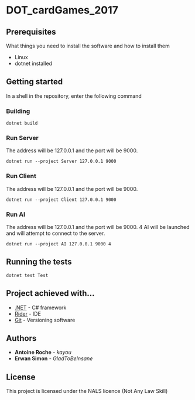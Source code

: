 # DOT_cardGames_2017

## Prerequisites

What things you need to install the software and how to install them

* Linux
* dotnet installed

## Getting started

In a shell in the repository, enter the following command

### Building

```
dotnet build
```

### Run Server

The address will be 127.0.0.1 and the port will be 9000.

```
dotnet run --project Server 127.0.0.1 9000
```

### Run Client

The address will be 127.0.0.1 and the port will be 9000.

```
dotnet run --project Client 127.0.0.1 9000
```

### Run AI

The address will be 127.0.0.1 and the port will be 9000. 4 AI will be launched and will attempt to connect to the server.

```
dotnet run --project AI 127.0.0.1 9000 4
```

## Running the tests

```
dotnet test Test
```

## Project achieved with...

* [.NET](https://www.microsoft.com/net/learn/get-started/linuxredhat) - C# framework
* [Rider](https://www.jetbrains.com/rider/) - IDE
* [Git](https://git-scm.com/downloads) - Versioning software

## Authors

* **Antoine Roche** - *kayou*
* **Erwan Simon** - *GladToBeInsane*

## License

This project is licensed under the NALS licence (Not Any Law Skill)
